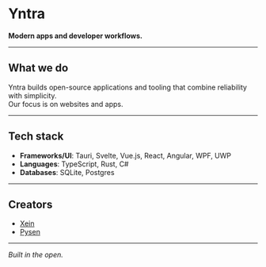 # Yntra

**Modern apps and developer workflows.**

---

## What we do

Yntra builds open-source applications and tooling that combine reliability with simplicity.  
Our focus is on websites and apps.

---

## Tech stack

- **Frameworks/UI**: Tauri, Svelte, Vue.js, React, Angular, WPF, UWP
- **Languages**: TypeScript, Rust, C#
- **Databases**: SQLite, Postgres

---

## Creators

- [Xein](https://lnk.bio/elusivenobody)  
- [Pysen](https://https://discordlookup.com/user/1038239337327890513)  

---

*Built in the open.*
